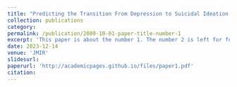 ```yaml
---
title: "Predicting the Transition From Depression to Suicidal Ideation Using Facebook Data Among Indian-Bangladeshi Individuals: Protocol for a Cohort Study"
collection: publications
category: 
permalink: /publication/2009-10-01-paper-title-number-1
excerpt: 'This paper is about the number 1. The number 2 is left for future work.'
date: 2023-12-14
venue: 'JMIR'
slidesurl: 
paperurl: 'http://academicpages.github.io/files/paper1.pdf'
citation: 
---
```

